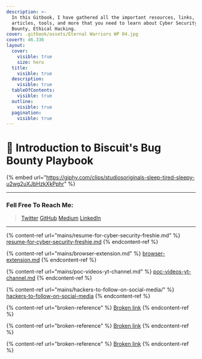 ```yaml
---
description: >-
  In this Gitbook, I have gathered all the important resources, links, writeups,
  articles, tools, and more that you need to learn about Cyber Security, Bug
  Bounty, Ethical Hacking.
cover: .gitbook/assets/Eternal Warriors WP 04.jpg
coverY: 46.336
layout:
  cover:
    visible: true
    size: hero
  title:
    visible: true
  description:
    visible: true
  tableOfContents:
    visible: true
  outline:
    visible: true
  pagination:
    visible: true
---
```


# 👋 Introduction to Biscuit's Bug Bounty Playbook



{% embed url="https://giphy.com/clips/studiosoriginals-sleep-tired-sleepy-u2wg2uXJbHzkXkPphr" %}

***

### Fell Free To Reach Me:

> [Twitter](https://x.com/OreoBiscui74046)                    [GitHub](https://github.com/Raunaksplanet)                   [Medium](https://medium.com/@RaunakGupta1922)                    [LinkedIn](https://www.linkedin.com/in/raunak-gupta-772408255/)

***

{% content-ref url="mains/resume-for-cyber-security-freshie.md" %}
[resume-for-cyber-security-freshie.md](mains/resume-for-cyber-security-freshie.md)
{% endcontent-ref %}

{% content-ref url="mains/browser-extension.md" %}
[browser-extension.md](mains/browser-extension.md)
{% endcontent-ref %}

{% content-ref url="mains/poc-videos-yt-channel.md" %}
[poc-videos-yt-channel.md](mains/poc-videos-yt-channel.md)
{% endcontent-ref %}

{% content-ref url="mains/hackers-to-follow-on-social-media/" %}
[hackers-to-follow-on-social-media](mains/hackers-to-follow-on-social-media/)
{% endcontent-ref %}

{% content-ref url="broken-reference" %}
[Broken link](broken-reference)
{% endcontent-ref %}

{% content-ref url="broken-reference" %}
[Broken link](broken-reference)
{% endcontent-ref %}

{% content-ref url="broken-reference" %}
[Broken link](broken-reference)
{% endcontent-ref %}
